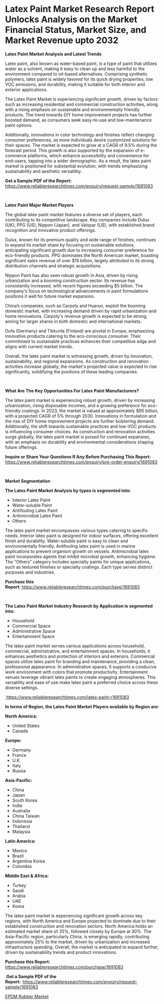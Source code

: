 <p><h1>Latex Paint Market Research Report Unlocks Analysis on the Market Financial Status, Market Size, and Market Revenue upto 2032</h1></p><p><strong>Latex Paint Market Analysis and Latest Trends</strong></p>
<p><p>Latex paint, also known as water-based paint, is a type of paint that utilizes water as a solvent, making it easy to clean up and less harmful to the environment compared to oil-based alternatives. Comprising synthetic polymers, latex paint is widely favored for its quick drying properties, low VOC emissions, and durability, making it suitable for both interior and exterior applications.</p><p>The Latex Paint Market is experiencing significant growth, driven by factors such as increasing residential and commercial construction activities, along with a rising emphasis on sustainable and environmentally friendly products. The trend towards DIY home improvement projects has further boosted demand, as consumers seek easy-to-use and low-maintenance paint options.</p><p>Additionally, innovations in color technology and finishes reflect changing consumer preferences, as more individuals desire customized solutions for their spaces. The market is expected to grow at a CAGR of 9.5% during the forecast period. This growth is also supported by the expansion of e-commerce platforms, which enhance accessibility and convenience for end-users, tapping into a wider demographic. As a result, the latex paint market is positioned for substantial evolution, with trends emphasizing sustainability and aesthetic versatility.</p></p>
<p><strong>Get a Sample PDF of the Report:&nbsp;</strong> <a href="https://www.reliableresearchtimes.com/enquiry/request-sample/1691083?utm_campaign=2720&utm_medium=2&utm_source=Github&utm_content=ia&utm_term=31032025&utm_id=latex-paint">https://www.reliableresearchtimes.com/enquiry/request-sample/1691083</a></p>
<p>&nbsp;</p>
<p><strong>Latex Paint Major Market Players</strong></p>
<p><p>The global latex paint market features a diverse set of players, each contributing to its competitive landscape. Key companies include Dulux (UK), PPG (US), Nippon (Japan), and Valspar (US), with established brand recognition and innovative product offerings. </p><p>Dulux, known for its premium quality and wide range of finishes, continues to expand its market share by focusing on sustainable solutions, anticipating significant growth due to increasing consumer preference for eco-friendly products. PPG dominates the North American market, boasting significant sales revenue of over $15 billion, largely attributed to its strong distribution channels and strategic acquisitions.</p><p>Nippon Paint has also seen robust growth in Asia, driven by rising urbanization and a booming construction sector. Its revenue has consistently increased, with recent figures exceeding $5 billion. The company's focus on technological advancements in paint formulations positions it well for future market expansion.</p><p>China’s companies, such as Carpoly and Huarun, exploit the booming domestic market, with increasing demand driven by rapid urbanization and home renovations. Carpoly's revenue growth is expected to be strong, aiming for larger shares in both domestic and international markets.</p><p>Dufa (Germany) and Tikkurila (Finland) are pivotal in Europe, emphasizing innovative products catering to the eco-conscious consumer. Their commitment to sustainable practices enhances their competitive edge and aligns with current market trends.</p><p>Overall, the latex paint market is witnessing growth, driven by innovation, sustainability, and regional expansions. As construction and renovation activities increase globally, the market's projected value is expected to rise significantly, solidifying the positions of these leading companies.</p></p>
<p>&nbsp;</p>
<p><strong>What Are The Key Opportunities For Latex Paint Manufacturers?</strong></p>
<p><p>The latex paint market is experiencing robust growth, driven by increasing urbanization, rising disposable incomes, and a growing preference for eco-friendly coatings. In 2023, the market is valued at approximately $90 billion, with a projected CAGR of 5% through 2030. Innovations in formulation and the rise of DIY home improvement projects are further bolstering demand. Additionally, the shift towards sustainable practices and low-VOC products is influencing consumer choices. As construction and renovation activities surge globally, the latex paint market is poised for continued expansion, with an emphasis on durability and environmental considerations shaping future offerings.</p></p>
<p><strong>Inquire or Share Your Questions If Any Before Purchasing This Report:</strong> <a href="https://www.reliableresearchtimes.com/enquiry/pre-order-enquiry/1691083?utm_campaign=2720&utm_medium=2&utm_source=Github&utm_content=ia&utm_term=31032025&utm_id=latex-paint">https://www.reliableresearchtimes.com/enquiry/pre-order-enquiry/1691083</a></p>
<p>&nbsp;</p>
<p><strong>Market Segmentation</strong></p>
<p><strong>The Latex Paint Market Analysis by types is segmented into:</strong></p>
<p><ul><li>Interior Latex Paint</li><li>Water-soluble Paint</li><li>Antifouling Latex Paint</li><li>Antimicrobial Latex Paint</li><li>Others</li></ul></p>
<p><p>The latex paint market encompasses various types catering to specific needs. Interior latex paint is designed for indoor surfaces, offering excellent finish and durability. Water-soluble paint is easy to clean and environmentally friendly. Antifouling latex paint is used in marine applications to prevent organism growth on vessels. Antimicrobial latex paint incorporates agents that inhibit microbial growth, enhancing hygiene. The "Others" category includes specialty paints for unique applications, such as textured finishes or specialty coatings. Each type serves distinct purposes and industries.</p></p>
<p><strong>Purchase this Report:&nbsp;</strong><a href="https://www.reliableresearchtimes.com/purchase/1691083?utm_campaign=2720&utm_medium=2&utm_source=Github&utm_content=ia&utm_term=31032025&utm_id=latex-paint">https://www.reliableresearchtimes.com/purchase/1691083</a></p>
<p>&nbsp;</p>
<p><strong>The Latex Paint Market Industry Research by Application is segmented into:</strong></p>
<p><ul><li>Household</li><li>Commercial Space</li><li>Administrative Space</li><li>Entertainment Space</li></ul></p>
<p><p>The latex paint market serves various applications across household, commercial, administrative, and entertainment spaces. In households, it enhances aesthetics and protection of interiors and exteriors. Commercial spaces utilize latex paint for branding and maintenance, providing a clean, professional appearance. In administrative spaces, it supports a conducive work environment with colors that promote productivity. Entertainment venues leverage vibrant latex paints to create engaging atmospheres. This versatility and ease of use make latex paint a preferred choice across these diverse settings.</p></p>
<p><a href="https://www.reliableresearchtimes.com/latex-paint-r1691083?utm_campaign=2720&utm_medium=2&utm_source=Github&utm_content=ia&utm_term=31032025&utm_id=latex-paint">&nbsp;https://www.reliableresearchtimes.com/latex-paint-r1691083</a></p>
<p><strong>In terms of Region, the Latex Paint Market Players available by Region are:</strong></p>
<p>
    <p> <strong> North America: </strong>
        <ul>
            <li>United States</li>
            <li>Canada</li>
        </ul>
        </p> 
    <p> <strong> Europe: </strong>
        <ul>
            <li>Germany</li>
            <li>France</li>
            <li>U.K.</li>
            <li>Italy</li>
            <li>Russia</li>
        </ul>
        </p> 
    <p> <strong> Asia-Pacific: </strong>
        <ul>
            <li>China</li>
            <li>Japan</li>
            <li>South Korea</li>
            <li>India</li>
            <li>Australia</li>
            <li>China Taiwan</li>
            <li>Indonesia</li>
            <li>Thailand</li>
            <li>Malaysia</li>
        </ul>
        </p> 
    <p> <strong> Latin America: </strong>
        <ul>
            <li>Mexico</li>
            <li>Brazil</li>
            <li>Argentina Korea</li>
            <li>Colombia</li>
        </ul>
        </p> 
    <p> <strong> Middle East & Africa: </strong>
        <ul>
            <li>Turkey</li>
            <li>Saudi</li>
            <li>Arabia</li>
            <li>UAE</li>
            <li>Korea</li>
        </ul>
    </p>
    </p>
<p><p>The latex paint market is experiencing significant growth across key regions, with North America and Europe projected to dominate due to their established construction and renovation sectors. North America holds an estimated market share of 35%, followed closely by Europe at 30%. The Asia-Pacific region, particularly China, is emerging rapidly, contributing approximately 25% to the market, driven by urbanization and increased infrastructure spending. Overall, the market is anticipated to expand further, driven by sustainability trends and product innovations.</p></p>
<p><strong>Purchase this Report: </strong><a href="https://www.reliableresearchtimes.com/purchase/1691083?utm_campaign=2720&utm_medium=2&utm_source=Github&utm_content=ia&utm_term=31032025&utm_id=latex-paint">https://www.reliableresearchtimes.com/purchase/1691083</a></p>
<p>&nbsp;<strong>Get a Sample PDF of the Report:&nbsp;&nbsp;</strong><a href="https://www.reliableresearchtimes.com/enquiry/request-sample/1691083?utm_campaign=2720&utm_medium=2&utm_source=Github&utm_content=ia&utm_term=31032025&utm_id=latex-paint">https://www.reliableresearchtimes.com/enquiry/request-sample/1691083</a></p>
<p><strong></strong></p>
<p><p><a href="https://github.com/vilehoaguy/Market-Research-Report-List-1/blob/main/epdm-rubber-market.md?utm_campaign=2720&utm_medium=2&utm_source=Github&utm_content=ia&utm_term=31032025&utm_id=latex-paint">EPDM Rubber Market</a></p></p>
